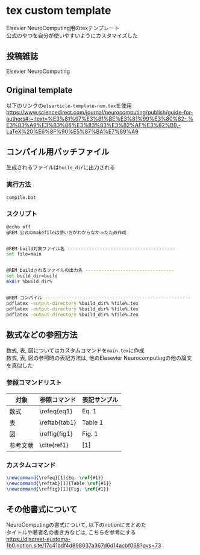 # tex custom template
Elsevier NeuroComputing用のtexテンプレート  
公式のやつを自分が使いやすいようにカスタマイズした  

## 投稿雑誌
Elsevier NeuroComputing

## Original template
以下のリンクの`elsarticle-template-num.tex`を使用  
https://www.sciencedirect.com/journal/neurocomputing/publish/guide-for-authors#:~:text=%E3%81%97%E3%81%BE%E3%81%99%E3%80%82-,%E3%83%A9%E3%83%86%E3%83%83%E3%82%AF%E3%82%B9,-LaTeX%20%E6%8F%90%E5%87%BA%E7%89%A9


## コンパイル用バッチファイル
生成されるファイルは`build_dir`に出力される
### 実行方法
~~~bash
compile.bat
~~~

### スクリプト
~~~bash
@echo off
@REM 公式のmakefileは使い方がわからなかったため作成


@REM build対象ファイル名 ----------------------------------------
set file=main


@REM buildされるファイルの出力先 ---------------------------------
set build_dir=build 
mkdir %build_dir%


@REM コンパイル ------------------------------------------------------
pdflatex -output-directory %build_dir% %file%.tex
pdflatex -output-directory %build_dir% %file%.tex
pdflatex -output-directory %build_dir% %file%.tex
~~~

## 数式などの参照方法
数式, 表, 図についてはカスタムコマンドを`main.tex`に作成  
数式, 表, 図の参照時の表記方法は, 他のElesevier Neurocomputingの他の論文を真似した  

### 参照コマンドリスト
| 対象     | 参照コマンド  | 表記サンプル           |
| -------- | ------------- | ---------------- |
| 数式     | \refeq{eq1}   | Eq. 1   |
| 表       | \reftab{tab1} | Table 1 |
| 図       | \reffig{fig1} | Fig. 1  |
| 参考文献 | \cite{ref1}   | [1]              |

### カスタムコマンド
~~~tex
\newcommand{\refeq}[1]{Eq. \ref{#1}}
\newcommand{\reftab}[1]{Table \ref{#1}}
\newcommand{\reffig}[1]{Fig. \ref{#1}}
~~~


## その他書式について
NeuroComputingの書式について, 以下のnotionにまとめた    
タイトルや著者名の書き方などは, こちらを参考にする  
https://discreet-eustoma-1b0.notion.site/17c41bdf4d898037a367d6d14acbf068?pvs=73